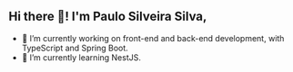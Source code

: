## Hi there 👋! I'm Paulo Silveira Silva,

- 🔭 I’m currently working on front-end and back-end development, with TypeScript and Spring Boot.
- 🌱 I’m currently learning NestJS.

<div>
  <a href="" />
</div>
